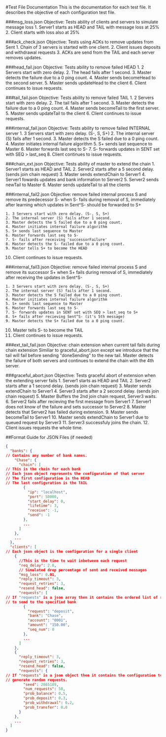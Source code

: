 #Test File Documentation
This is the documentation for each test file. It describes the objective
of each configuration test file.


###msg_loss.json
    Objective: Tests ability of clients and servers to simulate message loss
    1. Server1 starts as HEAD and TAIL with message loss at 25%
    2. Client starts with loss also at 25%

###ack_check.json
    Objective: Tests using ACKs to remove updates from Sent
    1. Chain of 3 servers is started with one client.
    2. Client issues deposits and withdrawal requests
    3. ACKs are send from the TAIL and each server removes updates.

###head_fail.json
    Objective: Tests ability to remove failed HEAD
    1. 2 Servers start with zero delay.
    2. The head fails after 1 second.
    3. Master detects the failure due to a 0 ping count.
    4. Master sends becomeHead to the second server.
    5. Master sends updateHead to the client
    6. Client continues to issue requests.

###tail_fail.json
    Objective: Tests ability to remove failed TAIL
    1. 2 Servers start with zero delay.
    2. The tail fails after 1 second.
    3. Master detects the failure due to a 0 ping count.
    4. Master sends becomeTail to the first server.
    5. Master sends updateTail to the client
    6. Client continues to issue requests.

###internal_fail.json
    Objective: Tests ability to remove failed INTERNAL server
    1. 3 Servers start with zero delay. (S-, S, S+)
    2. The internal server (S) fails after 1 second.
    3. Master detects the S failed due to a 0 ping count.
    4. Master initiates internal failure algorithm
    5. S+ sends last sequence to Master
    6. Master forwards last seq to S-
    7. S- forwards updates in SENT set with SEQ > last_seq
    8. Client continues to issue requests.

###chain_ext.json
    Objective: Tests ability of master to extend the chain
    1. Server1 starts as HEAD and TAIL
    2. Server2 starts after a 5 second delay. (sends join chain request)
    3. Master sends extendChain to Server1
    4. Server1 fowards updates and bank information to Server2
    5. Server2 sends newTail to Master
    6. Master sends updateTail to all the clients

###internal_fail2.json
    Objective: remove failed internal process S and remove its predecessor S- when S- fails during removal of S, immediately after learning which updates in Sent^S- should be forwarded to S+

    1. 3 Servers start with zero delay. (S-, S, S+)
    2. The internal server (S) fails after 1 second.
    3. Master detects the S failed due to a 0 ping count.
    4. Master initiates internal failure algorithm
    5. S+ sends last sequence to Master
    6. Master forwards last seq to S-
    7. S- fails after receiving 'successorFailure'
    8. Master detects the S- failed due to a 0 ping count.
    9. Master tells S+ to become the HEAD
   10. Client continues to issue requests.

###internal_fail3.json
    Objective: remove failed internal process S and remove its successor S+ when S+ fails during removal of S, immediately after receiving the updates in Sent^S-

    1. 3 Servers start with zero delay. (S-, S, S+)
    2. The internal server (S) fails after 1 second.
    3. Master detects the S failed due to a 0 ping count.
    4. Master initiates internal failure algorithm
    5. S+ sends last sequence to Master
    6. Master forwards last seq to S-
    7. S- forwards updates in SENT set with SEQ > last_seq to S+
    8. S+ fails after recieving Sent^S- (it's 5th message)
    9. Master detects the S+ failed due to a 0 ping count.
   10. Master tells S- to become the TAIL
   11. Client continues to issue requests.

###ext_tail_fail.json
    Objective: chain extension when current tail fails during chain extension
    Similiar to graceful_abort.json except we introduce that the tail will fail before sending "doneSending" to the new tail. Master detects the failure of
    both servers and continues to extend the chain with the 4th server.

###graceful_abort.json
    Objective: Tests graceful abort of extension when the extending server fails
    1. Server1 starts as HEAD and TAIL
    2. Server2 starts after a 1 second delay. (sends join chain request)
    3. Master sends extendChain to Server1
    4. Server3 starts after a 2 second delay. (sends join chain request)
    5. Master Buffers the 2nd join chain request, Server3 waits.
    6. Server2 fails after recieving the first message from Server1
    7. Server1 does not know of the failure and sets successor to Server2
    8. Master detects that Server2 has failed during extension.
    9. Master sends becomeTail to Server1
   10. Master sends extendChain to Server1 due to queued request by Server3
   11. Server3 successfuly joins the chain.
   12. Client issues requests the whole time.

##Format Guide for JSON Files (if needed)
```json
{
  "banks": {
// Contains any number of bank names.
    "Chase": {
      "chain": [
// This is the chain for each bank
// Each json object represents the configuration of that server
// The first configuration is the HEAD
// The last configuration is the TAIL
        {
          "ip": "localhost",
          "port": 50000,
          "start_delay": 0,
          "lifetime": 3,
          "receive": -1,
          "send": -1
        },
        ...
      ]
    },
    ...
  },
  "clients": [
// Each json object is the configuration for a single client
    {
      //This is the time to wait inbetween each request
      "req_delay": 2.0,
      // Simulated drop percentage of sent and received messages
      "msg_loss": 0.01,
      "reply_timeout": 3,
      "request_retries": 3,
      "resend_head": false,
      "requests": [
// If "requests" is a json array then it contains the ordered list of requests
// to send to the specified bank
        {
          "request": "deposit",
          "bank": "Chase",
          "account": "0001",
          "amount": "150.00",
          "seq_num": 0
        },
        ...
      ]
    },
    {
      "reply_timeout": 3,
      "request_retries": 3,
      "resend_head": false,
      "requests": {
// If "requests" is a json object then it contains the configuration to
// generate random requests.
        "seed": 2865189,
        "num_requests": 50,
        "prob_balance": 0.5,
        "prob_deposit": 0.3,
        "prob_withdrawal": 0.2,
        "prob_transfer": 0.0
      }
    },
    ...
  ]
}
```

